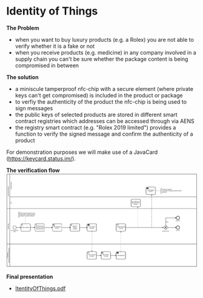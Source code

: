 # Identity of Things

**The Problem**
- when you want to buy luxury products (e.g. a Rolex) you are not able to verify whether it is a fake or not
- when you receive products (e.g. medicine) in any company involved in a supply chain you can't be sure whether the package content is being compromised in between

**The solution**
- a miniscule tamperproof nfc-chip with a secure element (where private keys can't get compromised) is included in the product or package
- to verfiy the authenticity of the product the nfc-chip is being used to sign messages
- the public keys of selected products are stored in different smart contract registries which addresses can be accessed through via AENS
- the registry smart contract (e.g. "Rolex 2019 limited") provides a function to verify the signed message and confirm the authenticity of a product

For demonstration purposes we will make use of a JavaCard (https://keycard.status.im/).

**The verification flow**
![](ItemVerificationFlow.png)

**Final presentation**
- [ItentityOfThings.pdf](IdentityOfThings.pdf)